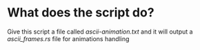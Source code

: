 # What does the script do?

Give this script a file called _ascii-animation.txt_ and it will output a _ascii_frames.rs_ file for animations handling
